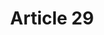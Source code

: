 ---
title: "Article 29"
draft: false
exceptions:
- info53d
memberstates:
- PL
score: 1
compensation:
- No compensation
remarks: |
 


link: "http://www.prawo.pl/dz-u-akt/-/dokument/Dz.U.2016.666/16795787/2047977#art(29)"
---